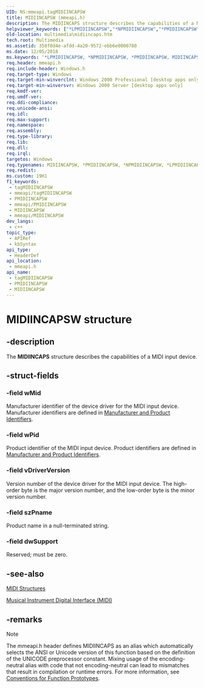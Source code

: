 ```yaml
---
UID: NS:mmeapi.tagMIDIINCAPSW
title: MIDIINCAPSW (mmeapi.h)
description: The MIDIINCAPS structure describes the capabilities of a MIDI input device.
helpviewer_keywords: ["*LPMIDIINCAPSW","*NPMIDIINCAPSW","*PMIDIINCAPSW","MIDIINCAPS","MIDIINCAPS structure [Windows Multimedia]","MIDIINCAPSW","_win32_MIDIINCAPS_str","midiincaps_tag","mmeapi/MIDIINCAPS","multimedia.midiincaps","tagMIDIINCAPSA","tagMIDIINCAPSW"]
old-location: multimedia\midiincaps.htm
tech.root: Multimedia
ms.assetid: 358f0d4e-afdd-4a20-9572-ebb6e0000780
ms.date: 12/05/2018
ms.keywords: '*LPMIDIINCAPSW, *NPMIDIINCAPSW, *PMIDIINCAPSW, MIDIINCAPS, MIDIINCAPS structure [Windows Multimedia], MIDIINCAPSW, _win32_MIDIINCAPS_str, midiincaps_tag, mmeapi/MIDIINCAPS, multimedia.midiincaps, tagMIDIINCAPSA, tagMIDIINCAPSW'
req.header: mmeapi.h
req.include-header: Windows.h
req.target-type: Windows
req.target-min-winverclnt: Windows 2000 Professional [desktop apps only]
req.target-min-winversvr: Windows 2000 Server [desktop apps only]
req.kmdf-ver: 
req.umdf-ver: 
req.ddi-compliance: 
req.unicode-ansi: 
req.idl: 
req.max-support: 
req.namespace: 
req.assembly: 
req.type-library: 
req.lib: 
req.dll: 
req.irql: 
targetos: Windows
req.typenames: MIDIINCAPSW, *PMIDIINCAPSW, *NPMIDIINCAPSW, *LPMIDIINCAPSW
req.redist: 
ms.custom: 19H1
f1_keywords:
 - tagMIDIINCAPSW
 - mmeapi/tagMIDIINCAPSW
 - PMIDIINCAPSW
 - mmeapi/PMIDIINCAPSW
 - MIDIINCAPSW
 - mmeapi/MIDIINCAPSW
dev_langs:
 - c++
topic_type:
 - APIRef
 - kbSyntax
api_type:
 - HeaderDef
api_location:
 - mmeapi.h
api_name:
 - tagMIDIINCAPSW
 - PMIDIINCAPSW
 - MIDIINCAPSW
---
```


# MIDIINCAPSW structure


## -description

The <b>MIDIINCAPS</b> structure describes the capabilities of a MIDI input device.

## -struct-fields

### -field wMid

Manufacturer identifier of the device driver for the MIDI input device. Manufacturer identifiers are defined in <a href="/windows/desktop/Multimedia/manufacturer-and-product-identifiers">Manufacturer and Product Identifiers</a>.

### -field wPid

Product identifier of the MIDI input device. Product identifiers are defined in <a href="/windows/desktop/Multimedia/manufacturer-and-product-identifiers">Manufacturer and Product Identifiers</a>.

### -field vDriverVersion

Version number of the device driver for the MIDI input device. The high-order byte is the major version number, and the low-order byte is the minor version number.

### -field szPname

Product name in a null-terminated string.

### -field dwSupport

Reserved; must be zero.

## -see-also

<a href="/windows/desktop/Multimedia/midi-structures">MIDI Structures</a>



<a href="/windows/desktop/Multimedia/musical-instrument-digital-interface--midi">Musical Instrument Digital Interface (MIDI)</a>

## -remarks

> [!NOTE]
> The mmeapi.h header defines MIDIINCAPS as an alias which automatically selects the ANSI or Unicode version of this function based on the definition of the UNICODE preprocessor constant. Mixing usage of the encoding-neutral alias with code that not encoding-neutral can lead to mismatches that result in compilation or runtime errors. For more information, see [Conventions for Function Prototypes](/windows/win32/intl/conventions-for-function-prototypes).

